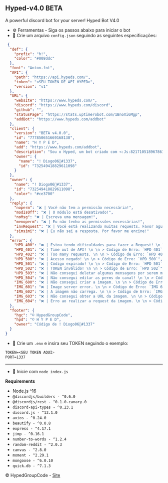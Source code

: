 ## Hyped-v4.0 BETA
A powerful discord bot for your server! Hyped Bot V4.0

* ⚙️ Ferramentas - Siga os passos abaixo para iniciar o bot
 * 📌 Crie um arquivo `config.json` seguindo as seguintes especificações:
```json 
 {
  "def": {
    "prefix": "h!",
    "color": "#008ddc"
  },
  "font": "Anton.fnt",
  "API": {
    "path": "https://api.hypeds.com/",
    "token": "<SEU TOKEN DE API HYPED>",
    "version": "v1"
  },
  "URL": {
    "website": "https://www.hypeds.com/",
    "discord": "https://www.hypeds.com/discord",
    "github": "",
    "statusPage": "https://stats.uptimerobot.com/1BnoXi6Mgp",
    "addBot": "https://www.hypeds.com/addbot"
  },
  "client": {
    "version": "BETA v4.0.0",
    "id": "777850651669168138",
    "name": "H Y P E D",
    "add": "https://www.hypeds.com/addbot",
    "description": "Sou o Hyped, um bot criado com <:Js:821710518967861258> Node.js usando a <:Djs:821710657162444820> Discord.js v13.2.0",
    "owner": {
      "name": "! Diogo06🐾#1337",
      "id": "732549418829611098"
    }
  },
  "owner": {
    "name": "! Diogo06🐾#1337",
    "id": "732549418829611098",
    "color": "#ce3700"
  },
  "reply": {
    "noperm": "❌ | Você não tem a permissão necessária!",
    "modIsOff": "❌ | O módulo está desativado!",
    "noMsg": "❌ | Escreva uma mensagem!",
    "menoperm": "❌ | Eu não tenho as permissões necessárias!",
    "invRequest": "❌ | Você está realizando muitas requests. Favor aguardar 30 min para executar este comando novamente!",
    "simsimi": "❌ | Eu não sei a resposta. Por favor me encine!"
  },
  "error": {
    "HPD_400": "❌ | Estou tendo dificuldades para fazer a Request! \n \n > Código de Erro: `HPD 400`",
    "HPD_401": "❌ | Time out de API! \n \n > Código de Erro: `HPD 401`",
    "HPD_402": "❌ | Too many requests. \n \n > Código de Erro: `HPD 402`",
    "HPD_500": "❌ | Acesso negado! \n \n > Código de Erro: `HPD 500`",
    "HPD_501": "❌ | Código expirado! \n \n > Código de Erro: `HPD 501`",
    "HPD_502": "❌ | TOKEN inválido! \n \n > Código de Erro: `HPD 502`",  
    "HPD_503": "❌ | Não consegui deletar algumas mensagens por serem muito antigas! \n \n > Código de Erro: `HPD 503`",
    "HPD_504": "❌ | Não consegui editar as perms do canal! \n \n > Código de Erro: `HPD 504`",
    "IMG_600": "❌ | Não consegui criar a imagem. \n \n > Código de Erro: `IMG 600`",
    "IMG_601": "❌ | Image server error. \n \n > Código de Erro: `IMG 601`",
    "IMG_602": "❌ | A imagem não carrega. \n \n > Código de Erro: `IMG 602`",
    "IMG_603": "❌ | Não consegui obter a URL da imagem. \n \n > Código de Erro: `IMG 603`",
    "IMG_604": "❌ | Erro ao realizar a request da imagem. \n \n > Código de Erro: `IMG 604`"
  },
  "footer": {
    "hgc": "© HypedGroupCode",
    "hpd": "© H Y P E D",
    "owner": "Código de ! Diogo06🐾#1337"
  }
}
```

* 📌 Crie um `.env` e insira seu TOKEN seguindo o exemplo:

```css
TOKEN=<SEU TOKEN AQUI>
PORT=1337
```
---

* 🌠 Inicie com `node index.js`

**Requirements**

* Node.js ^16
* `@discordjs/builders - ^0.6.0`
* `@discordjs/rest - ^0.1.0-canary.0`
* `discord-api-types - ^0.23.1`
* `discord.js - ^13.1.0`
* `axios - ^0.24.0`
* `beautify - ^0.0.8`
* `express - ^4.17.1`
* `jimp - ^0.16.1`
* `number-to-words - ^1.2.4`
* `random-reddit - ^2.0.3`
* `canvas - ^2.8.0`
* `moment - ^2.29.1`
* `mongoose - ^6.0.10`
* `quick.db - ^7.1.3`

© HypedGroupCode - [Site](https://www.hypeds.com/)
